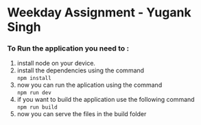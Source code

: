 # Weekday Assignment - Yugank Singh

### To Run the application you need to :

1. install node on your device.
2. install the dependencies using the command  
   `npm install`
3. now you can run the aplication using the command  
   `npm run dev`
4. if you want to build the application use the following command  
   `npm run build`
5. now you can serve the files in the build folder